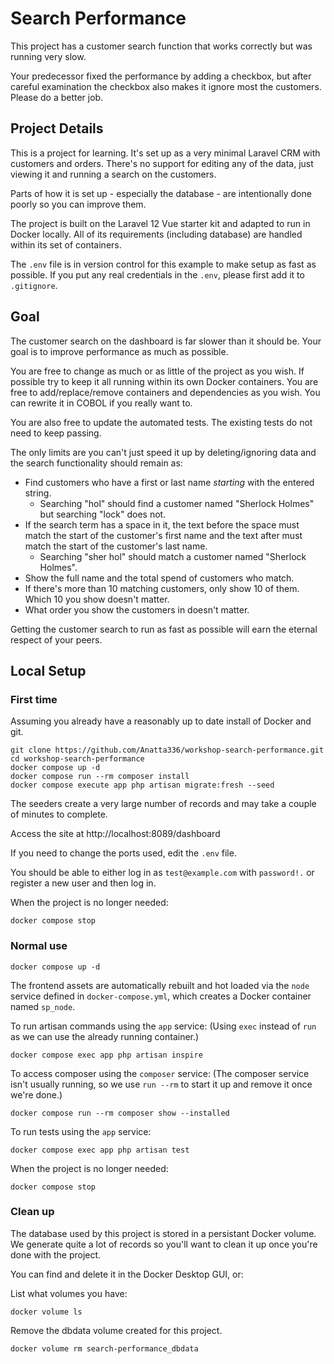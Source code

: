 # Search Performance
This project has a customer search function that works correctly but was running very slow.

Your predecessor fixed the performance by adding a checkbox, but after careful examination the checkbox also makes it ignore most the customers. Please do a better job.

## Project Details
This is a project for learning. It's set up as a very minimal Laravel CRM with customers and orders. There's no support for editing any of the data, just viewing it and running a search on the customers.

Parts of how it is set up - especially the database - are intentionally done poorly so you can improve them.

The project is built on the Laravel 12 Vue starter kit and adapted to run in Docker locally. All of its requirements (including database) are handled within its set of containers.

The `.env` file is in version control for this example to make setup as fast as possible. If you put any real credentials in the `.env`, please first add it to `.gitignore`.

## Goal
The customer search on the dashboard is far slower than it should be. Your goal is to improve performance as much as possible.

You are free to change as much or as little of the project as you wish. If possible try to keep it all running within its own Docker containers. You are free to add/replace/remove containers and dependencies as you wish. You can rewrite it in COBOL if you really want to.

You are also free to update the automated tests. The existing tests do not need to keep passing.

The only limits are you can't just speed it up by deleting/ignoring data and the search functionality should remain as:
- Find customers who have a first or last name *starting* with the entered string.
    - Searching "hol" should find a customer named "Sherlock Holmes" but searching "lock" does not.
- If the search term has a space in it, the text before the space must match the start of the customer's first name and the text after must match the start of the customer's last name.
    - Searching "sher hol" should match a customer named "Sherlock Holmes".
- Show the full name and the total spend of customers who match.
- If there's more than 10 matching customers, only show 10 of them. Which 10 you show doesn't matter.
- What order you show the customers in doesn't matter.

Getting the customer search to run as fast as possible will earn the eternal respect of your peers.

## Local Setup

### First time
Assuming you already have a reasonably up to date install of Docker and git.

```
git clone https://github.com/Anatta336/workshop-search-performance.git
cd workshop-search-performance
docker compose up -d
docker compose run --rm composer install
docker compose execute app php artisan migrate:fresh --seed
```
The seeders create a very large number of records and may take a couple of minutes to complete.

Access the site at http://localhost:8089/dashboard

If you need to change the ports used, edit the `.env` file.

You should be able to either log in as `test@example.com` with `password!.` or register a new user and then log in.

When the project is no longer needed:
```
docker compose stop
```

### Normal use
```
docker compose up -d
```

The frontend assets are automatically rebuilt and hot loaded via the `node` service defined in `docker-compose.yml`, which creates a Docker container named `sp_node`.

To run artisan commands using the `app` service:
(Using `exec` instead of `run` as we can use the already running container.)
```
docker compose exec app php artisan inspire
```

To access composer using the `composer` service:
(The composer service isn't usually running, so we use `run --rm` to start it up and remove it once we're done.)
```
docker compose run --rm composer show --installed
```

To run tests using the `app` service:
```
docker compose exec app php artisan test
```

When the project is no longer needed:
```
docker compose stop
```

### Clean up
The database used by this project is stored in a persistant Docker volume. We generate quite a lot of records so you'll want to clean it up once you're done with the project.

You can find and delete it in the Docker Desktop GUI, or:

List what volumes you have:
```
docker volume ls
```

Remove the dbdata volume created for this project.
```
docker volume rm search-performance_dbdata
```

